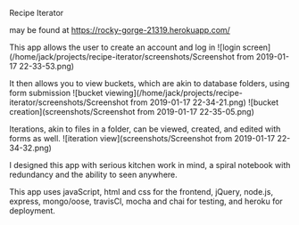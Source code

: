 Recipe Iterator

may be found at https://rocky-gorge-21319.herokuapp.com/

This app allows the user to create an account and log in 
![login screen](/home/jack/projects/recipe-iterator/screenshots/Screenshot from 2019-01-17 22-33-53.png)

It then allows you to view buckets, which are akin to database folders, using form submission ![bucket viewing](/home/jack/projects/recipe-iterator/screenshots/Screenshot from 2019-01-17 22-34-21.png)
![bucket creation](screenshots/Screenshot from 2019-01-17 22-35-05.png)

Iterations, akin to files in a folder, can be viewed, created, and edited with forms as well. ![iteration view](screenshots/Screenshot from 2019-01-17 22-34-32.png)

I designed this app with serious kitchen work in mind, a spiral notebook with redundancy and the ability to seen anywhere.

This app uses javaScript, html and css for the frontend, jQuery, node.js, express, mongo/oose, travisCl, mocha and chai for testing, and heroku for deployment. 